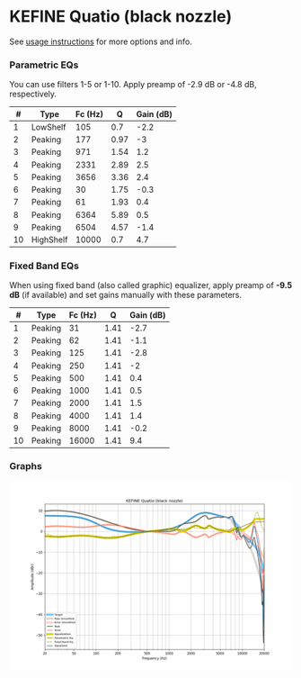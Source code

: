 # KEFINE Quatio (black nozzle)
See [usage instructions](https://github.com/jaakkopasanen/AutoEq#usage) for more options and info.

### Parametric EQs
You can use filters 1-5 or 1-10. Apply preamp of -2.9 dB or -4.8 dB, respectively.

|   # | Type      |   Fc (Hz) |    Q |   Gain (dB) |
|-----|-----------|-----------|------|-------------|
|   1 | LowShelf  |       105 | 0.7  |        -2.2 |
|   2 | Peaking   |       177 | 0.97 |        -3   |
|   3 | Peaking   |       971 | 1.54 |         1.2 |
|   4 | Peaking   |      2331 | 2.89 |         2.5 |
|   5 | Peaking   |      3656 | 3.36 |         2.4 |
|   6 | Peaking   |        30 | 1.75 |        -0.3 |
|   7 | Peaking   |        61 | 1.93 |         0.4 |
|   8 | Peaking   |      6364 | 5.89 |         0.5 |
|   9 | Peaking   |      6504 | 4.57 |        -1.4 |
|  10 | HighShelf |     10000 | 0.7  |         4.7 |

### Fixed Band EQs
When using fixed band (also called graphic) equalizer, apply preamp of **-9.5 dB** (if available) and set gains manually with these parameters.

|   # | Type    |   Fc (Hz) |    Q |   Gain (dB) |
|-----|---------|-----------|------|-------------|
|   1 | Peaking |        31 | 1.41 |        -2.7 |
|   2 | Peaking |        62 | 1.41 |        -1.1 |
|   3 | Peaking |       125 | 1.41 |        -2.8 |
|   4 | Peaking |       250 | 1.41 |        -2   |
|   5 | Peaking |       500 | 1.41 |         0.4 |
|   6 | Peaking |      1000 | 1.41 |         0.5 |
|   7 | Peaking |      2000 | 1.41 |         1.5 |
|   8 | Peaking |      4000 | 1.41 |         1.4 |
|   9 | Peaking |      8000 | 1.41 |        -0.2 |
|  10 | Peaking |     16000 | 1.41 |         9.4 |

### Graphs
![](./KEFINE%20Quatio%20(black%20nozzle).png)
